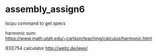 # assembly_assign6

lscpu command to get specs

harmonic sum:
https://www.math.utah.edu/~carlson/teaching/calculus/harmonic.html

IEEE754 calculator
http://weitz.de/ieee/
